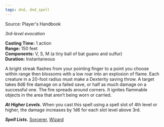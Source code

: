 ```yaml
---
tags: dnd, dnd_spell
---
```

Source: Player's Handbook

_3rd-level evocation_

**Casting Time:** 1 action  
**Range:** 150 feet  
**Components:** V, S, M (a tiny ball of bat guano and sulfur)  
**Duration:** Instantaneous

A bright streak flashes from your pointing finger to a point you choose within range then blossoms with a low roar into an explosion of flame. Each creature in a 20-foot radius must make a Dexterity saving throw. A target takes 8d6 fire damage on a failed save, or half as much damage on a successful one. The fire spreads around corners. It ignites flammable objects in the area that aren’t being worn or carried.

**_At Higher Levels._** When you cast this spell using a spell slot of 4th level or higher, the damage increases by 1d6 for each slot level above 3rd.

**_Spell Lists._** [Sorcerer](http://dnd5e.wikidot.com/spells:sorcerer), [Wizard](http://dnd5e.wikidot.com/spells:wizard)